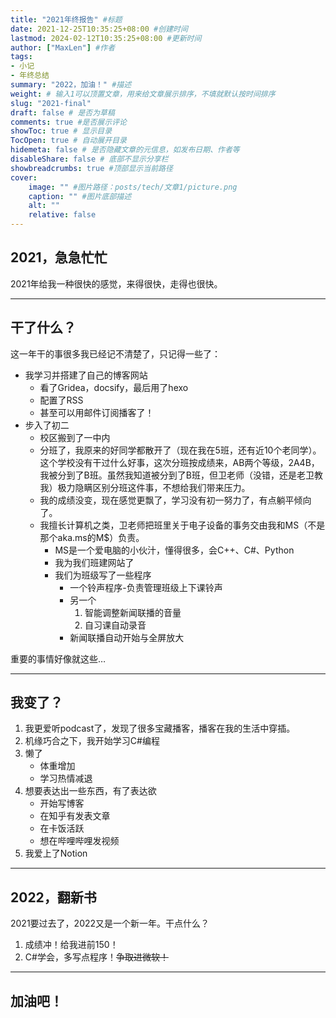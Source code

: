 ```yaml
---
title: "2021年终报告" #标题
date: 2021-12-25T10:35:25+08:00 #创建时间
lastmod: 2024-02-12T10:35:25+08:00 #更新时间
author: ["MaxLen"] #作者
tags: 
- 小记
- 年终总结
summary: "2022，加油！" #描述
weight: # 输入1可以顶置文章，用来给文章展示排序，不填就默认按时间排序
slug: "2021-final"
draft: false # 是否为草稿
comments: true #是否展示评论
showToc: true # 显示目录
TocOpen: true # 自动展开目录
hidemeta: false # 是否隐藏文章的元信息，如发布日期、作者等
disableShare: false # 底部不显示分享栏
showbreadcrumbs: true #顶部显示当前路径
cover:
    image: "" #图片路径：posts/tech/文章1/picture.png
    caption: "" #图片底部描述
    alt: ""
    relative: false
---
```


## 2021，急急忙忙

2021年给我一种很快的感觉，来得很快，走得也很快。

---

## 干了什么？

这一年干的事很多我已经记不清楚了，只记得一些了：

- 我学习并搭建了自己的博客网站
  - 看了Gridea，docsify，最后用了hexo
  - 配置了RSS
  - 甚至可以用邮件订阅播客了！
- 步入了初二
  - 校区搬到了一中内
  - 分班了，我原来的好同学都散开了（现在我在5班，还有近10个老同学）。这个学校没有干过什么好事，这次分班按成绩来，AB两个等级，2A4B，我被分到了B班。虽然我知道被分到了B班，但卫老师（没错，还是老卫教我）极力隐瞒区别分班这件事，不想给我们带来压力。
  - 我的成绩没变，现在感觉更飘了，学习没有初一努力了，有点躺平倾向了。
  - 我擅长计算机之类，卫老师把班里关于电子设备的事务交由我和MS（不是那个aka.ms的M$）负责。
    - MS是一个爱电脑的小伙汁，懂得很多，会C++、C#、Python
    - 我为我们班建网站了
    - 我们为班级写了一些程序
      - 一个铃声程序-负责管理班级上下课铃声
      - 另一个
        1. 智能调整新闻联播的音量
        2. 自习课自动录音
      - 新闻联播自动开始与全屏放大

重要的事情好像就这些…

---

## 我变了？

1. 我更爱听podcast了，发现了很多宝藏播客，播客在我的生活中穿插。
2. 机缘巧合之下，我开始学习C#编程
3. 懒了
   - 体重增加
   - 学习热情减退
4. 想要表达出一些东西，有了表达欲
   - 开始写博客
   - 在知乎有发表文章
   - 在卡饭活跃
   - 想在哔哩哔哩发视频
5. 我爱上了Notion

---

## 2022，翻新书

2021要过去了，2022又是一个新一年。干点什么？

1. 成绩冲！给我进前150！
2. C#学会，多写点程序！~~争取进微软！~~

---

## 加油吧！
